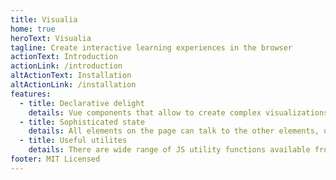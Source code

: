 ```yaml
---
title: Visualia
home: true
heroText: Visualia
tagline: Create interactive learning experiences in the browser
actionText: Introduction
actionLink: /introduction
altActionText: Installation
altActionLink: /installation
features:
  - title: Declarative delight
    details: Vue components that allow to create complex visualizations from simple building blocks.
  - title: Sophisticated state
    details: All elements on the page can talk to the other elements, using global state and events.
  - title: Useful utilites
    details: There are wide range of JS utility functions available from array manipulations to color calculations.
footer: MIT Licensed
---
```

